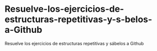 # Resuelve-los-ejercicios-de-estructuras-repetitivas-y-s-belos-a-Github
Resuelve los ejercicios de estructuras repetitivas y sábelos a Github
